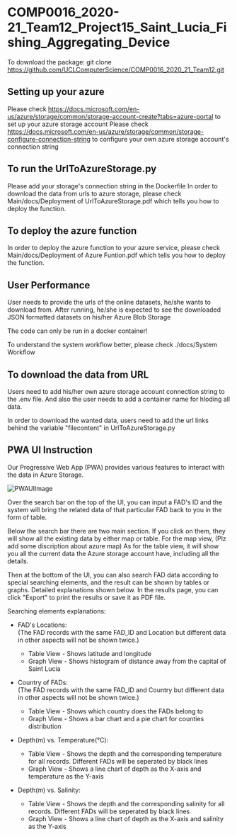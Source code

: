 # COMP0016_2020-21_Team12_Project15_Saint_Lucia_Fishing_Aggregating_Device

To download the package:
git clone <https://github.com/UCLComputerScience/COMP0016_2020_21_Team12.git>

## Setting up your azure

Please check <https://docs.microsoft.com/en-us/azure/storage/common/storage-account-create?tabs=azure-portal> to set up your azure storage account
Please check <https://docs.microsoft.com/en-us/azure/storage/common/storage-configure-connection-string> to configure your own azure storage account's connection string

## To run the UrlToAzureStorage.py

Please add your storage's connection string in the Dockerfile
In order to download the data from urls to azure storage, please check Main/docs/Deployment of UrlToAzureStorage.pdf
which tells you how to deploy the function.

## To deploy the azure function

In order to deploy the azure function to your azure service, please check Main/docs/Deployment of Azure Funtion.pdf
which tells you how to deploy the function.

## User Performance

User needs to provide the urls of the online datasets, he/she wants to download from. After running, he/she is expected to see the downloaded JSON formatted datasets on his/her Azure Blob Storage

The code can only be run in a docker container!

To understand the system workflow better, please check ./docs/System Workflow

## To download the data from URL

Users need to add his/her own azure storage account connection string to the .env file. And also the user needs to add a container name for hloding all data.

In order to download the wanted data, users need to add the url links behind the variable "filecontent" in UrlToAzureStorage.py

## PWA UI Instruction

Our Progressive Web App (PWA) provides various features to interact with the data in Azure Storage.

![PWAUIImage](https://github.com/UCLComputerScience/COMP0016_2020_21_Team12/blob/datasetsExperimentsAna/Main/docs/homePage.png)

Over the search bar on the top of the UI, you can input a FAD's ID and the system will bring the related data of that particular FAD back to you in the form of table.

Below the search bar there are two main section. If you click on them, they will show all the existing data by either map or table. For the map view, (Plz add some discription about azure map) As for the table view, it will show you all the current data the Azure storage account have, including all the details.

Then at the bottom of the UI, you can also search FAD data according to special searching elements, and the result can be shown by tables or graphs. Detailed explanations shown below. In the results page, you can click "Export" to print the results or save it as PDF file.

Searching elements explanations:
* FAD's Locations:  
    (The FAD records with the same FAD_ID and Location but different data in other aspects will not be shown twice.)
    * Table View - Shows latitude and longitude  
    * Graph View - Shows histogram of distance away from the capital of Saint Lucia

* Country of FADs:  
    (The FAD records with the same FAD_ID and Country but different data in other aspects will not be shown twice.)
    * Table View - Shows which country does the FADs belong to  
    * Graph View - Shows a bar chart and a pie chart for counties distribution

* Depth(m) vs. Temperature(℃):  
    * Table View - Shows the depth and the corresponding temperature for all records. Different FADs will be seperated by black lines  
    * Graph View - Shows a line chart of depth as the X-axis and temperature as the Y-axis

* Depth(m) vs. Salinity:  
    * Table View - Shows the depth and the corresponding salinity for all records. Different FADs will be seperated by black lines  
    * Graph View - Shows a line chart of depth as the X-axis and salinity as the Y-axis
